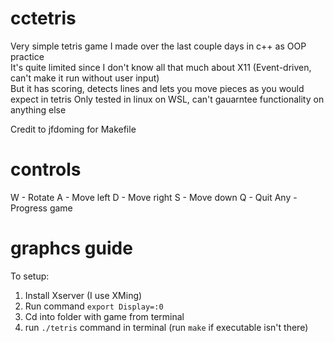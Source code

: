 # cctetris
Very simple tetris game I made over the last couple days in c++ as OOP practice  
It's quite limited since I don't know all that much about X11 (Event-driven, can't make it run without user input)  
But it has scoring, detects lines and lets you move pieces as you would expect in tetris
Only tested in linux on WSL, can't gauarntee functionality on anything else

Credit to jfdoming for Makefile

# controls
W - Rotate
A - Move left
D - Move right
S - Move down
Q - Quit
Any - Progress game
# graphcs guide
To setup:
1. Install Xserver (I use XMing)
2. Run command ``export Display=:0``
3. Cd into folder with game from terminal
4. run ``./tetris`` command in terminal (run ``make`` if executable isn't there)
